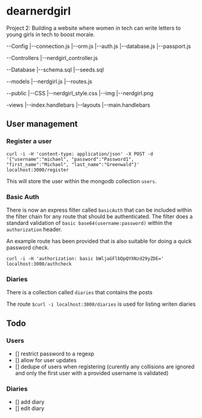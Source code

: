 # dearnerdgirl
Project 2: Building a website where women in tech can write letters to young girls in tech to boost morale.

--Config
 |--connection.js
  |--orm.js
 |--auth.js <!-- will hold out secrets-->
 |--database.js<!-- will hold database connection settings-->
 |--passport.js <!-- configuring the settings for passport-->

--Controllers
  |--nerdgirl_controller.js

--Database
  |--schema.sql
  |--seeds.sql

--models
  |--nerdgirl.js
  |--routes.js

--public
  |--CSS
    |--nerdgirl_style.css
  |--img
   |--nerdgirl.png

-views
  |--index.handlebars
  |--layouts
     |--main.handlebars





## User management

### Register a user

```curl -i -H 'content-type: application/json' -X POST -d '{"username":"michael", "password":"Password1", "first_name":"Michael", "last_name":"Greenwald"}' localhost:3000/register```

This will store the user within the mongodb collection `users`.

### Basic Auth

There is now an express filter called `basicAuth` that can be included within the filter chain for any route that should be authenticated.  The filter does a standard validation of `basic base64(username:password)` within the `authorization` header.

An example route has been provided that is also suitable for doing a quick password check.

```curl -i -H 'authorization: basic bWljaGFlbDpQYXNzd29yZDE=' localhost:3000/authcheck```

### Diaries

There is a collection called `diaries` that contains the posts

The route `$curl -i localhost:3000/diaries` is used for listing writen diaries


## Todo

### Users
- [] restrict password to a regexp
- [] allow for user updates
- [] dedupe of users when registering (curently any collisions are ignored and only the first user with a provided username is validated)

### Diaries
- [] add diary
- [] edit diary

